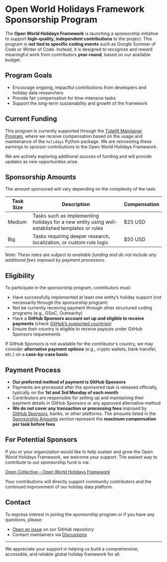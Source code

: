 # Open World Holidays Framework Sponsorship Program

The **Open World Holidays Framework** is launching a sponsorship initiative to support **high-quality, independent contributions** to the project. This program is **not tied to specific coding events** such as Google Summer of Code or Winter of Code. Instead, it is designed to recognize and reward meaningful work from contributors **year-round**, based on our available budget.

## Program Goals

* Encourage ongoing, impactful contributions from developers and holiday data researchers
* Provide fair compensation for time-intensive tasks
* Support the long-term sustainability and growth of the framework

## Current Funding

This program is currently supported through the [Tidelift Maintainer Program](https://tidelift.com/lifter/search/pypi/holidays), where we receive compensation based on the usage and maintenance of the `holidays` Python package. We are reinvesting these earnings to sponsor contributions to the Open World Holidays Framework.

We are actively exploring additional sources of funding and will provide updates as new opportunities arise.

## Sponsorship Amounts

The amount sponsored will vary depending on the complexity of the task:

| Task Size | Description                                                                                    | Compensation |
| --------- | ---------------------------------------------------------------------------------------------- | ------------ |
| Medium    | Tasks such as implementing holidays for a new entity using well-established templates or rules | \$25 USD     |
| Big       | Tasks requiring deeper research, localization, or custom rule logic                            | \$50 USD     |

*Note: These rates are subject to available funding and do not include any additional fees imposed by payment processors.*

## Eligibility

To participate in the sponsorship program, contributors must:

* Have successfully implemented at least one entity’s holiday support (not necessarily through the sponsorship program)
* Not be currently receiving payment through other structured coding programs (e.g., GSoC, Outreachy)
* Have a **GitHub Sponsors account set up and eligible to receive payments** (check [GitHub’s supported countries](https://docs.github.com/en/sponsors/getting-started-with-github-sponsors/about-github-sponsors#supported-regions-for-github-sponsors))
* Ensure their country is eligible to receive payouts under GitHub Sponsors requirements

If GitHub Sponsors is not available for the contributor's country, we may consider **alternative payment options** (e.g., crypto wallets, bank transfer, etc.) on a **case-by-case basis**.

## Payment Process

* **Our preferred method of payment is GitHub Sponsors**
* Payments are processed after the sponsored task is released officially, typically on the **1st and 3rd Monday of each month**
* Contributors are responsible for setting up and maintaining their payment details in GitHub Sponsors or any approved alternative method
* **We do not cover any transaction or processing fees** imposed by [GitHub Sponsors](https://docs.github.com/en/sponsors/getting-started-with-github-sponsors/about-github-sponsors#about-github-sponsors), banks, or other platforms. The amounts listed in the [Sponsorship Amounts](#sponsorship-amounts) section represent the **maximum compensation per task before fees**

## For Potential Sponsors

If you or your organization would like to help sustain and grow the Open World Holidays Framework, we welcome your support. The easiest way to contribute to our sponsorship fund is via:

[Open Collective – Open World Holidays Framework](https://opencollective.com/open-world-holidays-framework)

Your contributions will directly support community contributors and the continued improvement of our holiday data platform.

## Contact

To express interest in joining the sponsorship program or if you have any questions, please:

* [Open an issue](https://github.com/vacanza/holidays/issues/new) on our GitHub repository
* Contact maintainers via [Discussions](https://github.com/vacanza/holidays/discussions/2545)

---

We appreciate your support in helping us build a comprehensive, accessible, and reliable global holiday framework for all.
